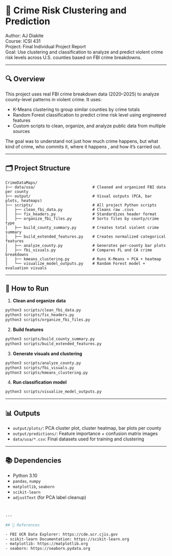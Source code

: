 
# 🧾 Crime Risk Clustering and Prediction

Author: AJ Diakite  
Course: ICSI 431  
Project: Final Individual Project Report  
Goal: Use clustering and classification to analyze and predict violent crime risk levels across U.S. counties based on FBI crime breakdowns.

---

## 🔍 Overview

This project uses real FBI crime breakdown data (2020–2025) to analyze county-level patterns in violent crime. It uses:

- K-Means clustering to group similar counties by crime totals  
- Random Forest classification to predict crime risk level using engineered features  
- Custom scripts to clean, organize, and analyze public data from multiple sources  

The goal was to understand not just how much crime happens, but what kind of crime, who commits it, where it happens , and how it’s carried out.

---

## 🗂️ Project Structure

```
CrimeDataMaps/
├── data/usa/                         # Cleaned and organized FBI data per county
├── output/                           # Visual outputs (PCA, bar plots, heatmaps)
├── scripts/                          # All project Python scripts
│   ├── clean_fbi_data.py             # Cleans raw .csvs
│   ├── fix_headers.py                # Standardizes header format
│   ├── organize_fbi_files.py         # Sorts files by county/crime type
│   ├── build_county_summary.py       # Creates total violent crime summary
│   ├── build_extended_features.py    # Creates normalized categorical features
│   ├── analyze_county.py             # Generates per-county bar plots
│   ├── fbi_visuals.py                # Compares FL and CA crime breakdowns
│   ├── kmeans_clustering.py          # Runs K-Means + PCA + heatmap
│   └── visualize_model_outputs.py    # Random Forest model + evaluation visuals
```

---

## 🧪 How to Run

1. **Clean and organize data**  
```bash
python3 scripts/clean_fbi_data.py  
python3 scripts/fix_headers.py  
python3 scripts/organize_fbi_files.py  
```

2. **Build features**  
```bash
python3 scripts/build_county_summary.py  
python3 scripts/build_extended_features.py  
```

3. **Generate visuals and clustering**  
```bash
python3 scripts/analyze_county.py  
python3 scripts/fbi_visuals.py  
python3 scripts/kmeans_clustering.py  
```

4. **Run classification model**  
```bash
python3 scripts/visualize_model_outputs.py  
```

---

## 📊 Outputs

- `output/plots/`: PCA cluster plot, cluster heatmap, bar plots per county  
- `output/predictions/`: Feature importance + confusion matrix images  
- `data/usa/*.csv`: Final datasets used for training and clustering

---

## 📚 Dependencies

- Python 3.10  
- `pandas`, `numpy`  
- `matplotlib`, `seaborn`  
- `scikit-learn`  
- `adjustText` (for PCA label cleanup)



```bash


---

## 📎 References

- FBI UCR Data Explorer: https://cde.ucr.cjis.gov  
- scikit-learn Documentation: https://scikit-learn.org  
- matplotlib: https://matplotlib.org  
- seaborn: https://seaborn.pydata.org  
